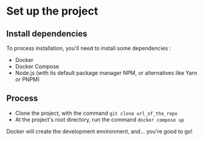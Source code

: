 # Set up the project

## Install dependencies

To process installation, you'll need to install some dependencies :

- Docker
- Docker Compose
- Node.js (with its default package manager NPM, or alternatives like Yarn or PNPM)

## Process

- Clone the project, with the command `git clone url_of_the_repo`
- At the project's root directory, run the command `docker compose up`

Docker will create the development environment, and… you're good to go!
